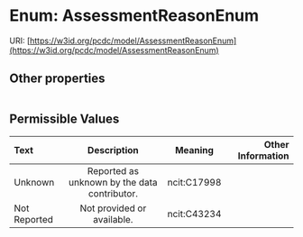 
# Enum: AssessmentReasonEnum




URI: [https://w3id.org/pcdc/model/AssessmentReasonEnum](https://w3id.org/pcdc/model/AssessmentReasonEnum)


## Other properties

|  |  |  |
| --- | --- | --- |

## Permissible Values

| Text | Description | Meaning | Other Information |
| :--- | :---: | :---: | ---: |
| Unknown | Reported as unknown by the data contributor. | ncit:C17998 |  |
| Not Reported | Not provided or available. | ncit:C43234 |  |

